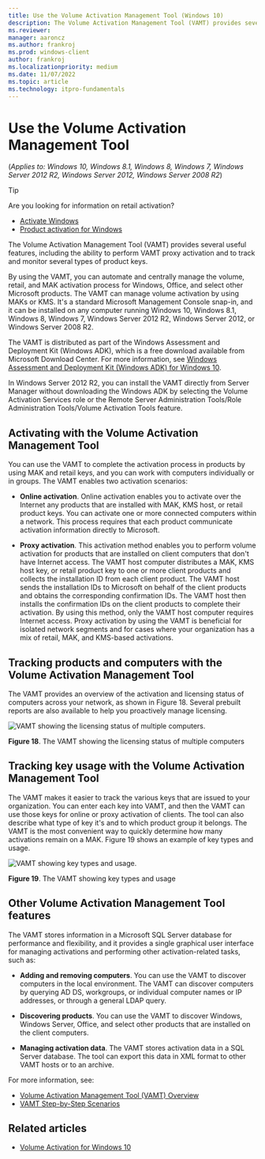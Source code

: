 ```yaml
---
title: Use the Volume Activation Management Tool (Windows 10)
description: The Volume Activation Management Tool (VAMT) provides several useful features, including the ability to track and monitor several types of product keys.
ms.reviewer: 
manager: aaroncz
ms.author: frankroj
ms.prod: windows-client
author: frankroj
ms.localizationpriority: medium
ms.date: 11/07/2022
ms.topic: article
ms.technology: itpro-fundamentals
---
```


# Use the Volume Activation Management Tool

(*Applies to: Windows 10, Windows 8.1, Windows 8, Windows 7, Windows Server 2012 R2, Windows Server 2012, Windows Server 2008 R2*)

> [!TIP]
> Are you looking for information on retail activation?
>
> - [Activate Windows](https://support.microsoft.com/help/12440/)
> - [Product activation for Windows](https://go.microsoft.com/fwlink/p/?LinkId=618644)

The Volume Activation Management Tool (VAMT) provides several useful features, including the ability to perform VAMT proxy activation and to track and monitor several types of product keys.

By using the VAMT, you can automate and centrally manage the volume, retail, and MAK activation process for Windows, Office, and select other Microsoft products. The VAMT can manage volume activation by using MAKs or KMS. It's a standard Microsoft Management Console snap-in, and it can be installed on any computer running Windows 10, Windows 8.1, Windows 8, Windows 7, Windows Server 2012 R2, Windows Server 2012, or Windows Server 2008 R2.

The VAMT is distributed as part of the Windows Assessment and Deployment Kit (Windows ADK), which is a free download available from Microsoft Download Center. For more information, see [Windows Assessment and Deployment Kit (Windows ADK) for Windows 10](https://go.microsoft.com/fwlink/p/?LinkId=526740).

In Windows Server 2012 R2, you can install the VAMT directly from Server Manager without downloading the Windows ADK by selecting the Volume Activation Services role or the Remote Server Administration Tools/Role Administration Tools/Volume Activation Tools feature.

## Activating with the Volume Activation Management Tool

You can use the VAMT to complete the activation process in products by using MAK and retail keys, and you can work with computers individually or in groups. The VAMT enables two activation scenarios:

- **Online activation**. Online activation enables you to activate over the Internet any products that are installed with MAK, KMS host, or retail product keys. You can activate one or more connected computers within a network. This process requires that each product communicate activation information directly to Microsoft.

- **Proxy activation**. This activation method enables you to perform volume activation for products that are installed on client computers that don't have Internet access. The VAMT host computer distributes a MAK, KMS host key, or retail product key to one or more client products and collects the installation ID from each client product. The VAMT host sends the installation IDs to Microsoft on behalf of the client products and obtains the corresponding confirmation IDs. The VAMT host then installs the confirmation IDs on the client products to complete their activation.
    By using this method, only the VAMT host computer requires Internet access. Proxy activation by using the VAMT is beneficial for isolated network segments and for cases where your organization has a mix of retail, MAK, and KMS-based activations.

## Tracking products and computers with the Volume Activation Management Tool

The VAMT provides an overview of the activation and licensing status of computers across your network, as shown in Figure 18. Several prebuilt reports are also available to help you proactively manage licensing.

![VAMT showing the licensing status of multiple computers.](../images/volumeactivationforwindows81-18.jpg)

**Figure 18**. The VAMT showing the licensing status of multiple computers

## Tracking key usage with the Volume Activation Management Tool

The VAMT makes it easier to track the various keys that are issued to your organization. You can enter each key into VAMT, and then the VAMT can use those keys for online or proxy activation of clients. The tool can also describe what type of key it's and to which product group it belongs. The VAMT is the most convenient way to quickly determine how many activations remain on a MAK. Figure 19 shows an example of key types and usage.

![VAMT showing key types and usage.](../images/volumeactivationforwindows81-19.jpg)

**Figure 19**. The VAMT showing key types and usage

## Other Volume Activation Management Tool features

The VAMT stores information in a Microsoft SQL Server database for performance and flexibility, and it provides a single graphical user interface for managing activations and performing other activation-related tasks, such as:

- **Adding and removing computers**. You can use the VAMT to discover computers in the local environment. The VAMT can discover computers by querying AD DS, workgroups, or individual computer names or IP addresses, or through a general LDAP query.

- **Discovering products**. You can use the VAMT to discover Windows, Windows Server, Office, and select other products that are installed on the client computers.

- **Managing activation data**. The VAMT stores activation data in a SQL Server database. The tool can export this data in XML format to other VAMT hosts or to an archive.

For more information, see:

- [Volume Activation Management Tool (VAMT) Overview](./volume-activation-management-tool.md)
- [VAMT Step-by-Step Scenarios](./vamt-step-by-step.md)

## Related articles

- [Volume Activation for Windows 10](volume-activation-windows-10.md)
